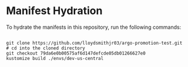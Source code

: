 
# Manifest Hydration

To hydrate the manifests in this repository, run the following commands:

```shell

git clone https://github.com/lloydsmithjr03/argo-promotion-test.git
# cd into the cloned directory
git checkout 79da6e0b00575af6d147defcde05db01266627e0
kustomize build ./envs/dev-us-central
```